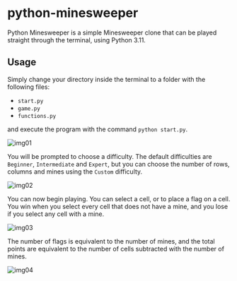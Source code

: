# python-minesweeper
Python Minesweeper is a simple Minesweeper clone that can be played straight through the terminal, using Python 3.11.

## Usage
Simply change your directory inside the terminal to a folder with the following files:

- `start.py`
- `game.py`
- `functions.py`

and execute the program with the command `python start.py`.

![img01](https://i.imgur.com/XBxOh63.png)

You will be prompted to choose a difficulty. The default difficulties are `Beginner`, `Intermediate` and `Expert`, but you can choose the number of rows, columns and mines using the `Custom` difficulty.

![img02](https://i.imgur.com/ewbZGZS.png)

You can now begin playing. You can select a cell, or to place a flag on a cell. You win when you select every cell that does not have a mine, and you lose if you select any cell with a mine.

![img03](https://i.imgur.com/VLt7Zlg.png)

The number of flags is equivalent to the number of mines, and the total points are equivalent to the number of cells subtracted with the number of mines.

![img04](https://i.imgur.com/dY7lww8.png)
